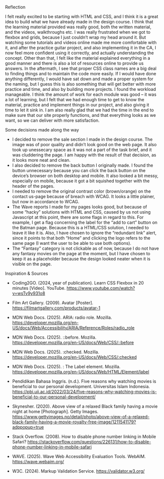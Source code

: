 Reflection

I felt really excited to be starting with HTML and CSS, and I think it is a great idea to build what we have already made in the design course. I think that the learning material provided was really good, both the written material, and the videos, walkthroughs etc. I was really frustrated when we got to flexbox and grids, because I just couldn’t wrap my head around it. But watching some tutorials and videos online made me more comfortable with it, and after the practice guitar project, and also implementing it in the CA, I now feel more confident using it correctly, and actually understanding the concept. Other than that, I felt like the material explained everything in a good manner and there is also a lot of resources online to provide us answers.
In the aftermath, I see that proper CSS class names are a big deal to finding things and to maintain the code more easily. If I would have done anything differently, I would have sat down and made a proper system for the naming, but I guess this is also something that will get better with more practice and time, and also by building more projects.
I found the workload manageable. I think the amount of work for each module was good – it was a lot of learning, but I felt that we had enough time to get to know the material, practice and implement things in our project, and also giving it time to let it sink in. I am also really glad that we had the time in the end to make sure that our site properly functions, and that everything looks as we want, so we can deliver with more satisfaction.

Some decisions made along the way

- I decided to remove the sale section I made in the design course. The image was of poor quality and didn’t look good on the web page. It also took up unessecary space as it was not a part of the task brief, and it was cluddering the page. I am happy with the result of that decision, as it looks more neat and clean.
- I also decided to remove the back button I originally made. I found the button unnecessary because you can click the back button on the device’s browser on both desktop and mobile. It also looked a bit messy, especially on mobile, because it got a bit squished together with the header of the pages.
- I needed to remove the original contrast color (brown/orange) on the contact us-page because of breach with WCAG. It looks a little plainer, but now in accordance to WCAG.
- The Wave reports I made for my pages looks good, but because of some “hacky” solutions with HTML and CSS, caused by us not using Javascript at this point, there are some flags in regard to this. For example, I get a flag concerning the label for the “add to cart” button on the Batman page. Because this is a HTML/CSS solution, I needed to leave it like it is. Also, I have chosen to ignore the “redundant link” alert, since it points to that both “Home” and clicking the logo refers to the same page (I want the user to be able to use both options).
- The “Fantasy” category is not clickable as of now, because I do not have any fantasy movies on the page at the moment, but I have chosen to keep it as a placeholder because the design looked neater when it is visible on the page.

Inspiration & Sources

- Coding2GO. (2024, year of publication). Learn CSS Flexbox in 20 minutes [Video]. YouTube. https://www.youtube.com/watch?v=wsTv9y931o8

- Film Art Gallery. (2009). Avatar [Poster]. https://filmartgallery.com/products/avatar-1

- MDN Web Docs. (2025). ARIA: radio role. Mozilla. https://developer.mozilla.org/en-US/docs/Web/Accessibility/ARIA/Reference/Roles/radio_role

- MDN Web Docs. (2025). ::before. Mozilla. https://developer.mozilla.org/en-US/docs/Web/CSS/::before

- MDN Web Docs. (2025). :checked. Mozilla. https://developer.mozilla.org/en-US/docs/Web/CSS/:checked

- MDN Web Docs. (2025). <label>: The Label element. Mozilla. https://developer.mozilla.org/en-US/docs/Web/HTML/Element/label

- Pendidikan Bahasa Inggris. (n.d.). Five reasons why watching movies is beneficial to our personal development. Universitas Islam Indonesia. https://pbi.uii.ac.id/2022/03/24/five-reasons-why-watching-movies-is-beneficial-to-our-personal-development/

- Skynesher. (2020). Above view of a relaxed Black family having a movie night at home [Photograph]. Getty Images. https://www.gettyimages.no/detail/photo/above-view-of-a-relaxed-black-family-having-a-movie-royalty-free-image/1211541179?adppopup=true

- Stack Overflow. (2008). How to disable phone number linking in Mobile Safari? https://stackoverflow.com/questions/226131/how-to-disable-phone-number-linking-in-mobile-safari

- WAVE. (2025). Wave Web Accessibility Evaluation Tools. WebAIM. https://wave.webaim.org/

- W3C. (2024). Markup Validation Service. https://validator.w3.org/
